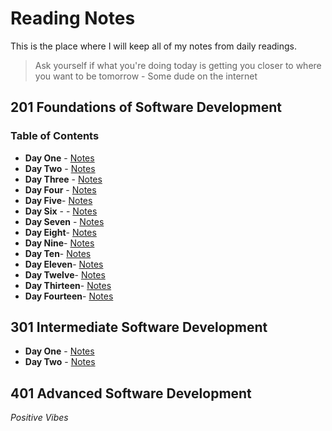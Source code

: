 
# Reading Notes

This is the place where I will keep all of my notes from daily readings.

> Ask yourself if what you're doing today is getting you closer to where you want to be tomorrow - Some dude on the internet

## 201 Foundations of Software Development
### Table of Contents

- **Day One** - [Notes](class-01.md)
- **Day Two** - [Notes](class-02.md)
- **Day Three** - [Notes](class-03.md)
- **Day Four** - [Notes](class-04.md)
- **Day Five**- [Notes](class-05.md)
- **Day Six** - - [Notes](class-06.md)
- **Day Seven** - [Notes](class-07.md)
- **Day Eight**- [Notes](class-08.md)
- **Day Nine**- [Notes](class-09.md)
- **Day Ten**- [Notes](class-10.md)
- **Day Eleven**- [Notes](class-11.md)
- **Day Twelve**- [Notes](class-12.md)
- **Day Thirteen**- [Notes](class-13.md)
- **Day Fourteen**- [Notes](class-14.md)

## 301 Intermediate Software Development

- **Day One** - [Notes](Responsive-web-design.md)
- **Day Two** - [Notes](pair-programming.md)


## 401 Advanced  Software Development


*Positive Vibes*
